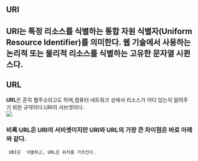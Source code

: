 ## URI
<b>URI</b>는 특정 리소스를 식별하는 <b>통합 자원 식별자(Uniform Resource Identifier)</b>를 의미한다. 웹 기술에서 사용하는 논리적 또는 물리적 리소스를 식별하는 고유한 문자열 시퀸스다.
---
## URL
<b>URL</b>은 흔히 웹주소라고도 하며,컴퓨터 네트워크 상에서 리소스가 어디 있는지 알려주기 위한 규약이다.URI의 서브셋이다.<br>
<img src="https://www.charlezz.com/wordpress/wp-content/uploads/2021/02/www.charlezz.com-uri-url-uri-url-768x768.png"><br>
<h3>비록 URL은 URI의 서비셋이지만 URI와 URL의 가장 큰 차이점은 바로 아래와 같다.</h3>

```
 URI은  식별하고, URL은 위치를 가르킨다.
```